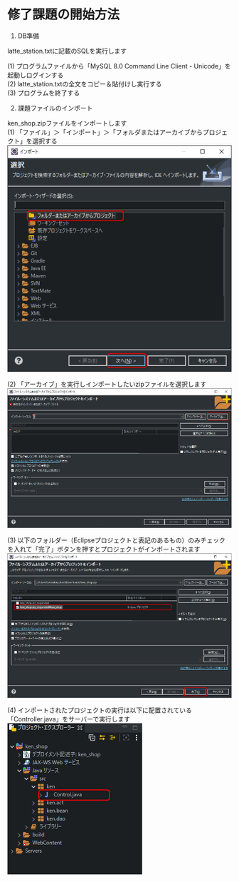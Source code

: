 # 修了課題の開始方法

1. DB準備

  latte_station.txtに記載のSQLを実行します

  (1) プログラムファイルから「MySQL 8.0 Command Line Client - Unicode」を起動しログインする<br>
  (2) latte_station.txtの全文をコピー＆貼付けし実行する<br>
  (3) プログラムを終了する

2. 課題ファイルのインポート

  ken_shop.zipファイルをインポートします<br>
  (1) 「ファイル」＞「インポート」＞「フォルダまたはアーカイブからプロジェクト」を選択する
　　　![](https://github.com/k-jinma/IT-Seminar-ServletPractice/blob/imgs/001.png?raw=true)

  (2) 「アーカイブ」を実行しインポートしたいzipファイルを選択します
  ![](https://github.com/k-jinma/IT-Seminar-ServletPractice/blob/imgs/002.png?raw=true)
  
  (3) 以下のフォルダー（Eclipseプロジェクトと表記のあるもの）のみチェックを入れて「完了」ボタンを押すとプロジェクトがインポートされます
  ![](https://github.com/k-jinma/IT-Seminar-ServletPractice/blob/imgs/003.png?raw=true)
  
  (4) インポートされたプロジェクトの実行は以下に配置されている「Controller.java」をサーバーで実行します
  ![](https://github.com/k-jinma/IT-Seminar-ServletPractice/blob/imgs/004.png?raw=true)
  

